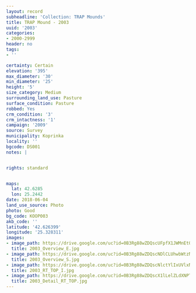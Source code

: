 ```yaml
---
layout: record
subheadline: 'Collection: TRAP Mounds'
title: TRAP Mound - 2003
uuid: '2003'
categories:
- 2000-2999
header: no
tags:
- ''

certainty: Certain
elevation: '395'
max_diameter: '30'
min_diameter: '25'
height: '5'
size_category: Medium
surrounding_land_use: Pasture
surface_condition: Pasture
robbed: Yes
crm_condition: '3'
crm_intactness: '1'
campaign: '2009'
source: Survey
municipality: Koprinka
locality: ''
bgcode: DS001
notes: |


rights: standard


maps:
  lat: 42.6285
  lon: 25.2442
date: 2018-06-04
land_use_source: Photo
photo: Good
bg_code: KOOP003
akb_code: ''
latitude: '42.626399'
longitude: '25.328311'
images:
- image_path: https://drive.google.com/uc?id=0B3Rg88wZDQscUFpfX1JWMnEtQkk
  title: 2003_Overview_E.jpg
- image_path: https://drive.google.com/uc?id=0B3Rg88wZDQscNDlCLUhwbWtzNEE
  title: 2003_Overview_S.jpg
- image_path: https://drive.google.com/uc?id=0B3Rg88wZDQscNlctYlIxUVlxNlU
  title: 2003_RT_TOP_I.jpg
- image_path: https://drive.google.com/uc?id=0B3Rg88wZDQscX1lLelZLdXNPTGc
  title: 2003_Detail_RT_TOP.jpg
---
```


